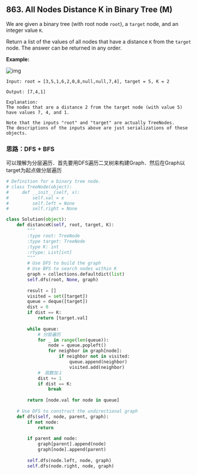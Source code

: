 ## 863. All Nodes Distance K in Binary Tree (M)

We are given a binary tree (with root node `root`), a `target` node, and an integer value `K`.

Return a list of the values of all nodes that have a distance `K` from the `target` node. The answer can be returned in any order.

**Example:**

![img](https://s3-lc-upload.s3.amazonaws.com/uploads/2018/06/28/sketch0.png)

```
Input: root = [3,5,1,6,2,0,8,null,null,7,4], target = 5, K = 2

Output: [7,4,1]

Explanation: 
The nodes that are a distance 2 from the target node (with value 5)
have values 7, 4, and 1.

Note that the inputs "root" and "target" are actually TreeNodes.
The descriptions of the inputs above are just serializations of these objects.
```



### 思路：DFS + BFS

可以理解为分层遍历．首先要用DFS遍历二叉树来构建Graph．然后在Graph以target为起点做分层遍历

```python
# Definition for a binary tree node.
# class TreeNode(object):
#     def __init__(self, x):
#         self.val = x
#         self.left = None
#         self.right = None

class Solution(object):
    def distanceK(self, root, target, K):
        """
        :type root: TreeNode
        :type target: TreeNode
        :type K: int
        :rtype: List[int]
        """
        # Use DFS to build the graph
        # Use BFS to search nodes within K
        graph = collections.defaultdict(list)
        self.dfs(root, None, graph)
        
        result = []
        visited = set([target])
        queue = deque([target])
        dist = 0
        if dist == K:
            return [target.val]
        
        while queue:
            # 分层遍历
            for _ in range(len(queue)):
                node = queue.popleft()
                for neighbor in graph[node]:
                    if neighbor not in visited:
                        queue.append(neighbor)
                        visited.add(neighbor)
            #　层数加１
            dist += 1
            if dist == K:
                break
        
        return [node.val for node in queue]
        
    # Use DFS to construct the undirectional graph
    def dfs(self, node, parent, graph):
        if not node:
            return
        
        if parent and node:
            graph[parent].append(node)
            graph[node].append(parent)
        
        self.dfs(node.left, node, graph)
        self.dfs(node.right, node, graph)
```

